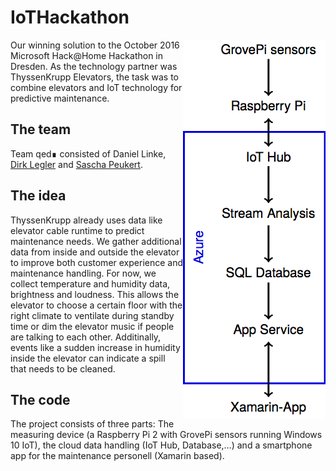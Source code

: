 # IoTHackathon
<img style="float: right;" src="structure.png"/>

Our winning solution to the October 2016 Microsoft Hack@Home Hackathon in Dresden. As the technology partner was ThyssenKrupp Elevators, the task was to combine elevators and IoT technology for predictive maintenance.

## The team
Team qed∎ consisted of Daniel Linke, [Dirk Legler](https://github.com/dirkonet) and [Sascha Peukert](https://github.com/SaschaPeukert).

## The idea
ThyssenKrupp already uses data like elevator cable runtime to predict maintenance needs. We gather additional data from inside and outside the elevator to improve both customer experience and maintenance handling. For now, we collect temperature and humidity data, brightness and loudness. This allows the elevator to choose a certain floor with the right climate to ventilate during standby time or dim the elevator music if people are talking to each other. Additinally, events like a sudden increase in humidity inside the elevator can indicate a spill that needs to be cleaned.

## The code
The project consists of three parts: The measuring device (a Raspberry Pi 2 with GrovePi sensors running Windows 10 IoT), the cloud data handling (IoT Hub, Database,…) and a smartphone app for the maintenance personell (Xamarin based).
